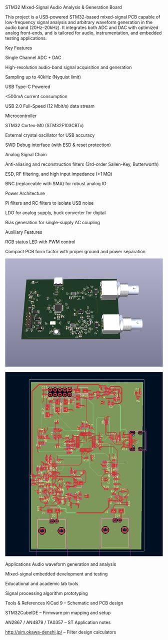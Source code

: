 STM32 Mixed-Signal Audio Analysis & Generation Board

This project is a USB-powered STM32-based mixed-signal PCB capable of low-frequency signal analysis and arbitrary waveform generation in the audio band (20Hz–20kHz). It integrates both ADC and DAC with optimized analog front-ends, and is tailored for audio, instrumentation, and embedded testing applications.


Key Features

Single Channel ADC + DAC

High-resolution audio-band signal acquisition and generation

Sampling up to 40kHz (Nyquist limit)


USB Type-C Powered

<500mA current consumption

USB 2.0 Full-Speed (12 Mbit/s) data stream


Microcontroller

STM32 Cortex-M0 (STM32F103CBTx)

External crystal oscillator for USB accuracy

SWD Debug interface (with ESD & reset protection)


Analog Signal Chain

Anti-aliasing and reconstruction filters (3rd-order Sallen-Key, Butterworth)

ESD, RF filtering, and high input impedance (>1 MΩ)

BNC (replaceable with SMA) for robust analog IO


Power Architecture

Pi filters and RC filters to isolate USB noise

LDO for analog supply, buck converter for digital

Bias generation for single-supply AC coupling


Auxiliary Features

RGB status LED with PWM control

Compact PCB form factor with proper ground and power separation

![image.alt](https://github.com/mypin99/STM32_Basic-Embedded-Hardware-Projects/blob/main/Mixed%20Signal%20PCB%20Design/PCB%20.png?raw=true)

![image.alt](https://github.com/mypin99/STM32_Basic-Embedded-Hardware-Projects/blob/main/Mixed%20Signal%20PCB%20Design/PCB%20Layout%201.png?raw=true)

 


Applications
Audio waveform generation and analysis

Mixed-signal embedded development and testing

Educational and academic lab tools

Signal processing algorithm prototyping


Tools & References
KiCad 9 – Schematic and PCB design

STM32CubeIDE – Firmware pin mapping and setup

AN2867 / AN4879 / TA0357 – ST Application notes

http://sim.okawa-denshi.jp/ – Filter design calculators
